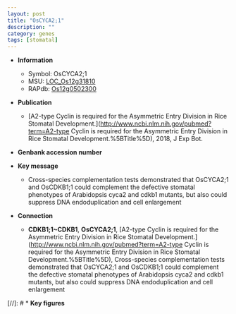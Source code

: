 ```yaml
---
layout: post
title: "OsCYCA2;1"
description: ""
category: genes
tags: [stomatal]
---
```


* **Information**  
    + Symbol: OsCYCA2;1  
    + MSU: [LOC_Os12g31810](http://rice.uga.edu/cgi-bin/ORF_infopage.cgi?orf=LOC_Os12g31810)  
    + RAPdb: [Os12g0502300](http://rapdb.dna.affrc.go.jp/viewer/gbrowse_details/irgsp1?name=Os12g0502300)  

* **Publication**  
    + [A2-type Cyclin is required for the Asymmetric Entry Division in Rice Stomatal Development.](http://www.ncbi.nlm.nih.gov/pubmed?term=A2-type Cyclin is required for the Asymmetric Entry Division in Rice Stomatal Development.%5BTitle%5D), 2018, J Exp Bot.

* **Genbank accession number**  

* **Key message**  
    + Cross-species complementation tests demonstrated that OsCYCA2;1 and OsCDKB1;1 could complement the defective stomatal phenotypes of Arabidopsis cyca2 and cdkb1 mutants, but also could suppress DNA endoduplication and cell enlargement

* **Connection**  
    + __CDKB1;1~CDKB1__, __OsCYCA2;1__, [A2-type Cyclin is required for the Asymmetric Entry Division in Rice Stomatal Development.](http://www.ncbi.nlm.nih.gov/pubmed?term=A2-type Cyclin is required for the Asymmetric Entry Division in Rice Stomatal Development.%5BTitle%5D),  Cross-species complementation tests demonstrated that OsCYCA2;1 and OsCDKB1;1 could complement the defective stomatal phenotypes of Arabidopsis cyca2 and cdkb1 mutants, but also could suppress DNA endoduplication and cell enlargement

[//]: # * **Key figures**  


